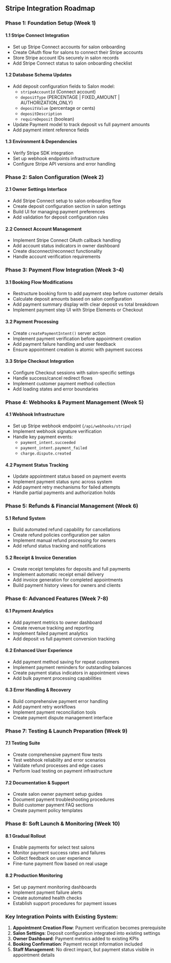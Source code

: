 ## **Stripe Integration Roadmap**

### **Phase 1: Foundation Setup (Week 1)**

#### **1.1 Stripe Connect Integration**
- Set up Stripe Connect accounts for salon onboarding
- Create OAuth flow for salons to connect their Stripe accounts
- Store Stripe account IDs securely in salon records
- Add Stripe Connect status to salon onboarding checklist

#### **1.2 Database Schema Updates**
- Add deposit configuration fields to Salon model:
  - `stripeAccountId` (Connect account)
  - `depositType` (PERCENTAGE | FIXED_AMOUNT | AUTHORIZATION_ONLY)
  - `depositValue` (percentage or cents)
  - `depositDescription`
  - `requireDeposit` (boolean)
- Update Payment model to track deposit vs full payment amounts
- Add payment intent reference fields

#### **1.3 Environment & Dependencies**
- Verify Stripe SDK integration
- Set up webhook endpoints infrastructure
- Configure Stripe API versions and error handling

### **Phase 2: Salon Configuration (Week 2)**

#### **2.1 Owner Settings Interface**
- Add Stripe Connect setup to salon onboarding flow
- Create deposit configuration section in salon settings
- Build UI for managing payment preferences
- Add validation for deposit configuration rules

#### **2.2 Connect Account Management**
- Implement Stripe Connect OAuth callback handling
- Add account status indicators in owner dashboard
- Create disconnect/reconnect functionality
- Handle account verification requirements

### **Phase 3: Payment Flow Integration (Week 3-4)**

#### **3.1 Booking Flow Modifications**
- Restructure booking form to add payment step before customer details
- Calculate deposit amounts based on salon configuration
- Add payment summary display with clear deposit vs total breakdown
- Implement payment step UI with Stripe Elements or Checkout

#### **3.2 Payment Processing**
- Create `createPaymentIntent()` server action
- Implement payment verification before appointment creation
- Add payment failure handling and user feedback
- Ensure appointment creation is atomic with payment success

#### **3.3 Stripe Checkout Integration**
- Configure Checkout sessions with salon-specific settings
- Handle success/cancel redirect flows
- Implement customer payment method collection
- Add loading states and error boundaries

### **Phase 4: Webhooks & Payment Management (Week 5)**

#### **4.1 Webhook Infrastructure**
- Set up Stripe webhook endpoint (`/api/webhooks/stripe`)
- Implement webhook signature verification
- Handle key payment events:
  - `payment_intent.succeeded`
  - `payment_intent.payment_failed`
  - `charge.dispute.created`

#### **4.2 Payment Status Tracking**
- Update appointment status based on payment events
- Implement payment status sync across system
- Add payment retry mechanisms for failed attempts
- Handle partial payments and authorization holds

### **Phase 5: Refunds & Financial Management (Week 6)**

#### **5.1 Refund System**
- Build automated refund capability for cancellations
- Create refund policies configuration per salon
- Implement manual refund processing for owners
- Add refund status tracking and notifications

#### **5.2 Receipt & Invoice Generation**
- Create receipt templates for deposits and full payments
- Implement automatic receipt email delivery
- Add invoice generation for completed appointments
- Build payment history views for owners and clients

### **Phase 6: Advanced Features (Week 7-8)**

#### **6.1 Payment Analytics**
- Add payment metrics to owner dashboard
- Create revenue tracking and reporting
- Implement failed payment analytics
- Add deposit vs full payment conversion tracking

#### **6.2 Enhanced User Experience**
- Add payment method saving for repeat customers
- Implement payment reminders for outstanding balances
- Create payment status indicators in appointment views
- Add bulk payment processing capabilities

#### **6.3 Error Handling & Recovery**
- Build comprehensive payment error handling
- Add payment retry workflows
- Implement payment reconciliation tools
- Create payment dispute management interface

### **Phase 7: Testing & Launch Preparation (Week 9)**

#### **7.1 Testing Suite**
- Create comprehensive payment flow tests
- Test webhook reliability and error scenarios
- Validate refund processes and edge cases
- Perform load testing on payment infrastructure

#### **7.2 Documentation & Support**
- Create salon owner payment setup guides
- Document payment troubleshooting procedures
- Build customer payment FAQ sections
- Create payment policy templates

### **Phase 8: Soft Launch & Monitoring (Week 10)**

#### **8.1 Gradual Rollout**
- Enable payments for select test salons
- Monitor payment success rates and failures
- Collect feedback on user experience
- Fine-tune payment flow based on real usage

#### **8.2 Production Monitoring**
- Set up payment monitoring dashboards
- Implement payment failure alerts
- Create automated health checks
- Establish support procedures for payment issues

### **Key Integration Points with Existing System:**

1. **Appointment Creation Flow**: Payment verification becomes prerequisite
2. **Salon Settings**: Deposit configuration integrated into existing settings
3. **Owner Dashboard**: Payment metrics added to existing KPIs
4. **Booking Confirmation**: Payment receipt information included
5. **Staff Management**: No direct impact, but payment status visible in appointment details